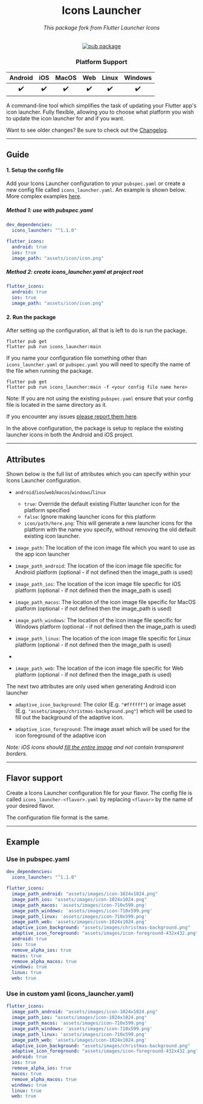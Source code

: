<div align="center">
  <h1 align="center">Icons Launcher</h1>
  <h6>This package fork from Flutter Launcher Icons</h6>
</div>


<div align="center">

[![pub package](https://img.shields.io/pub/v/icons_launcher.svg)](https://pub.dartlang.org/packages/icons_launcher)
### Platform Support

| Android | iOS | MacOS | Web | Linux | Windows |
| :-----: | :-: | :---: | :-: | :---: | :-----: |
|   ✔️   | ✔️  |  ✔️  |  ✔️ |  ✔️  |    ✔️   |
</div>


A command-line tool which simplifies the task of updating your Flutter app's icon launcher. Fully flexible, allowing you to choose what platform you wish to update the icon launcher for and if you want.

Want to see older changes? Be sure to check out the [Changelog](https://github.com/mrrhak/icons_launcher/blob/master/CHANGELOG.md).

---
## Guide

#### 1. Setup the config file

Add your Icons Launcher configuration to your `pubspec.yaml` or create a new config file called `icons_launcher.yaml`.
An example is shown below. More complex examples [here](https://github.com/mrrhak/icons_launcher/tree/master/example).

##### Method 1: use with pubspec.yaml
```yaml
dev_dependencies:
  icons_launcher: "^1.1.0"

flutter_icons:
  android: true
  ios: true
  image_path: "assets/icon/icon.png"
```

##### Method 2: create icons_launcher.yaml at project root
```yaml
flutter_icons:
  android: true
  ios: true
  image_path: "assets/icon/icon.png"
```

#### 2. Run the package

After setting up the configuration, all that is left to do is run the package.

```
flutter pub get
flutter pub run icons_launcher:main
```

If you name your configuration file something other than `icons_launcher.yaml` or `pubspec.yaml` you will need to specify
the name of the file when running the package.

```
flutter pub get
flutter pub run icons_launcher:main -f <your config file name here>
```

Note: If you are not using the existing `pubspec.yaml` ensure that your config file is located in the same directory as it.

If you encounter any issues [please report them here](https://github.com/mrrhak/icons_launcher/issues).


In the above configuration, the package is setup to replace the existing launcher icons in both the Android and iOS project.

---

## Attributes

Shown below is the full list of attributes which you can specify within your Icons Launcher configuration.

- `android`/`ios`/`web`/`macos`/`windows`/`linux`
  - `true`: Override the default existing Flutter launcher icon for the platform specified
  - `false`: Ignore making launcher icons for this platform
  - `icon/path/here.png`: This will generate a new launcher icons for the platform with the name you specify, without removing the old default existing icon launcher.

- `image_path`: The location of the icon image file which you want to use as the app icon launcher

- `image_path_android`: The location of the icon image file specific for Android platform (optional - if not defined then the image_path is used)

- `image_path_ios`: The location of the icon image file specific for iOS platform (optional - if not defined then the image_path is used)

- `image_path_macos`: The location of the icon image file specific for MacOS platform (optional - if not defined then the image_path is used)

- `image_path_windows`: The location of the icon image file specific for Windows platform (optional - if not defined then the image_path is used)

- `image_path_linux`: The location of the icon image file specific for Linux platform (optional - if not defined then the image_path is used)
- 
- `image_path_web`: The location of the icon image file specific for Web platform (optional - if not defined then the image_path is used)

The next two attributes are only used when generating Android icon launcher

- `adaptive_icon_background`: The color (E.g. `"#ffffff"`) or image asset (E.g. `"assets/images/christmas-background.png"`) which will
be used to fill out the background of the adaptive icon.

- `adaptive_icon_foreground`: The image asset which will be used for the icon foreground of the adaptive icon

_Note: iOS icons should [fill the entire image](https://stackoverflow.com/questions/26014461/black-border-on-my-ios-icon) and not contain transparent borders._

---
## Flavor support

Create a Icons Launcher configuration file for your flavor. The config file is called `icons_launcher-<flavor>.yaml` by replacing `<flavor>` by the name of your desired flavor.

The configuration file format is the same.

---
## Example

### Use in pubspec.yaml
```yaml
dev_dependencies:
  icons_launcher: "^1.1.0"

flutter_icons:
  image_path_android: "assets/images/icon-1024x1024.png"
  image_path_ios: "assets/images/icon-1024x1024.png"
  image_path_macos: 'assets/images/icon-710x599.png'
  image_path_windows: 'assets/images/icon-710x599.png'
  image_path_linux: 'assets/images/icon-710x599.png'
  image_path_web: 'assets/images/icon-1024x1024.png'
  adaptive_icon_background: "assets/images/christmas-background.png"
  adaptive_icon_foreground: "assets/images/icon-foreground-432x432.png"
  android: true
  ios: true
  remove_alpha_ios: true
  macos: true
  remove_alpha_macos: true
  windows: true
  linux: true
  web: true
```

### Use in custom yaml (icons_launcher.yaml)

```yaml
flutter_icons:
  image_path_android: "assets/images/icon-1024x1024.png"
  image_path_ios: "assets/images/icon-1024x1024.png"
  image_path_macos: 'assets/images/icon-710x599.png'
  image_path_windows: 'assets/images/icon-710x599.png'
  image_path_linux: 'assets/images/icon-710x599.png'
  image_path_web: 'assets/images/icon-1024x1024.png'
  adaptive_icon_background: "assets/images/christmas-background.png"
  adaptive_icon_foreground: "assets/images/icon-foreground-432x432.png"
  android: true
  ios: true
  remove_alpha_ios: true
  macos: true
  remove_alpha_macos: true
  windows: true
  linux: true
  web: true
```

